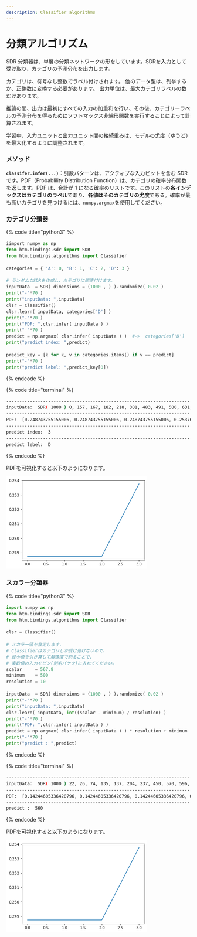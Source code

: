 ```yaml
---
description: Classifier algorithms
---
```


# 分類アルゴリズム

SDR 分類器は、単層の分類ネットワークの形をしています。SDRを入力として受け取り、カテゴリの予測分布を出力します。

カテゴリは、符号なし整数でラベル付けされます。 他のデータ型は、列挙するか、正整数に変換する必要があります。 出力単位は、最大カテゴリラベルの数だけあります。

推論の間、出力は最初にすべての入力の加重和を行い、その後、カテゴリーラベルの予測分布を得るためにソフトマックス非線形関数を実行することによって計算されます。

学習中、入力ユニットと出力ユニット間の接続重みは、モデルの尤度（ゆうど）を最大化するように調整されます。

### メソッド

**`classifer.infer(...)`**：引数パターンは、アクティブな入力ビットを含む SDRです。PDF（Probablility Distribution Function）は、カテゴリの確率分布関数を返します。PDF は、合計が 1 になる確率のリストです。このリストの**各インデックスはカテゴリのラベル**であり、**各値はそのカテゴリの尤度**である。確率が最も高いカテゴリを見つけるには、`numpy.argmax`を使用してください。

### カテゴリ分類器

{% code title="python3" %}
```python
iimport numpy as np
from htm.bindings.sdr import SDR
from htm.bindings.algorithms import Classifier

categories = { 'A': 0, 'B': 1, 'C': 2, 'D': 3 }

# ランダムなSDRを作成し、カテゴリに関連付けます。
inputData  = SDR( dimensions = (1000 , ) ).randomize( 0.02 )
print("-"*70 )
print("inputData: ",inputData)
clsr = Classifier()
clsr.learn( inputData, categories['D'] )
print("-"*70 )
print("PDF: ",clsr.infer( inputData ) )
print("-"*70 )
predict = np.argmax( clsr.infer( inputData ) )  #->  categories['D']
print("predict index: ",predict)

predict_key = [k for k, v in categories.items() if v == predict]
print("-"*70 )
print("predict lebel: ",predict_key[0])
```
{% endcode %}

{% code title="terminal" %}
```bash
----------------------------------------------------------------------
inputData:  SDR( 1000 ) 0, 157, 167, 182, 218, 301, 483, 491, 500, 631, 646, 778, 784, 785, 828, 842, 883, 893, 909, 958
----------------------------------------------------------------------
PDF:  [0.248743755155006, 0.248743755155006, 0.248743755155006, 0.2537687125734917]
----------------------------------------------------------------------
predict index:  3
----------------------------------------------------------------------
predict lebel:  D
```
{% endcode %}

PDFを可視化すると以下のようになります。

![&#x56F3;4-1](../.gitbook/assets/4-4.png)

### スカラー分類器

{% code title="python3" %}
```python
import numpy as np
from htm.bindings.sdr import SDR
from htm.bindings.algorithms import Classifier

clsr = Classifier()

# スカラー値を推定します． 
# Classifierはカテゴリしか受け付けないので、
# 最小値を引き算して解像度で割ることで、
# 実数値の入力をビン(別名バケツ)に入れてください。
scalar     = 567.8
minimum    = 500
resolution = 10

inputData  = SDR( dimensions = (1000 , ) ).randomize( 0.02 )
print("-"*70 )
print("inputData: ",inputData)
clsr.learn( inputData, int((scalar - minimum) / resolution) )
print("-"*70 )
print("PDF: ",clsr.infer( inputData ) )
predict = np.argmax( clsr.infer( inputData ) ) * resolution + minimum  #->  560
print("-"*70 )
print("predict : ",predict)
```
{% endcode %}

{% code title="terminal" %}
```bash
----------------------------------------------------------------------
inputData:  SDR( 1000 ) 22, 26, 74, 135, 137, 204, 237, 450, 570, 596, 627, 651, 665, 741, 762, 809, 832, 867, 953, 997
----------------------------------------------------------------------
PDF:  [0.14244605336420796, 0.14244605336420796, 0.14244605336420796, 0.14244605336420796, 0.14244605336420796, 0.14244605336420796, 0.1453236546617378]
----------------------------------------------------------------------
predict :  560
```
{% endcode %}

PDFを可視化すると以下のようになります。

![&#x56F3;4-2](../.gitbook/assets/4-5.png)

